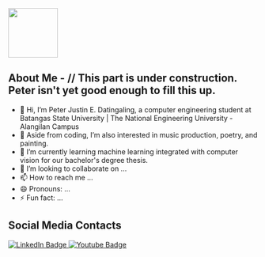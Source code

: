 <div id="header" align="left">
  <img src="https://media.giphy.com/media/M9gbBd9nbDrOTu1Mqx/giphy.gif" width="100"/>
</div>

## About Me - // This part is under construction. Peter isn't yet good enough to fill this up.

- 👋 Hi, I’m Peter Justin E. Datingaling, a computer engineering student at Batangas State University | The National Engineering University - Alangilan Campus
- 👀 Aside from coding, I’m also interested in music production, poetry, and painting. 
- 🌱 I’m currently learning machine learning integrated with computer vision for our bachelor's degree thesis.
- 💞️ I’m looking to collaborate on ...
- 📫 How to reach me ...
- 😄 Pronouns: ...
- ⚡ Fun fact: ...

<!-- GETTING STARTED -->
## Social Media Contacts
<div id="badges">
  <a href="www.linkedin.com/Engr-Peter-Justin-Datingaling">
    <img src="https://img.shields.io/badge/LinkedIn-blue?style=for-the-badge&logo=linkedin&logoColor=white" alt="LinkedIn Badge"/>
  </a>
  <a href = "https://www.youtube.com/channel/UC1wjZ246XoHDZ49OFWZbz2w">
    <img src="https://img.shields.io/badge/YouTube-red?style=for-the-badge&logo=youtube&logoColor=white" alt="Youtube Badge"/>
  </a>
  <a href = 
  <img src="https://img.shields.io/badge/Twitter-blue?style=for-the-badge&logo=twitter&logoColor=white" alt="Twitter Badge"/>
</div>

<!---
peteskylight/peteskylight is a ✨ special ✨ repository because its `README.md` (this file) appears on your GitHub profile.
You can click the Preview link to take a look at your changes.
--->
